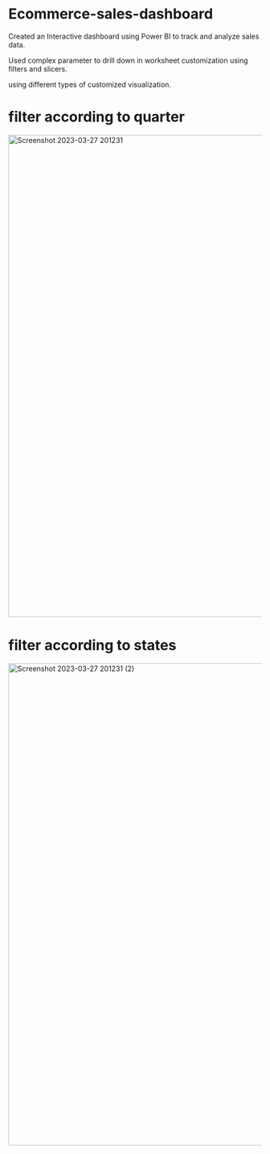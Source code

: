 # Ecommerce-sales-dashboard
Created an Interactive dashboard using Power BI to track and analyze sales data.

Used complex parameter to drill down in worksheet customization using filters and slicers.

using different types of customized visualization.

# filter according to quarter
<img width="960" alt="Screenshot 2023-03-27 201231" src="https://github.com/Kunjal-sketch/Ecommerce-sales-dashboard/assets/82381473/59f1f977-1775-4b2c-8f25-6c12a0d33140">

# filter according to states
<img width="960" alt="Screenshot 2023-03-27 201231 (2)" src="https://github.com/Kunjal-sketch/Ecommerce-sales-dashboard/assets/82381473/5e605f63-08ab-427a-bc2b-a50d72b360ff">
